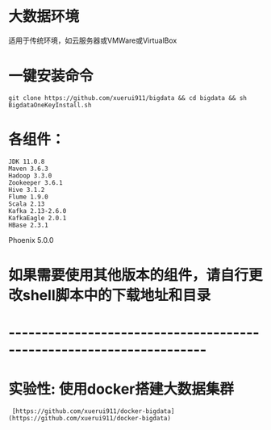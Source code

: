 # 大数据环境
  
  适用于传统环境，如云服务器或VMWare或VirtualBox
  
# 一键安装命令
	git clone https://github.com/xuerui911/bigdata && cd bigdata && sh BigdataOneKeyInstall.sh

# 各组件：
	JDK 11.0.8
	Maven 3.6.3
	Hadoop 3.3.0
	Zookeeper 3.6.1
	Hive 3.1.2
	Flume 1.9.0
	Scala 2.13
	Kafka 2.13-2.6.0
	KafkaEagle 2.0.1
	HBase 2.3.1
  Phoenix 5.0.0

# 如果需要使用其他版本的组件，请自行更改shell脚本中的下载地址和目录
# --------------------------------------------------------------------

# 实验性: 使用docker搭建大数据集群
	 [https://github.com/xuerui911/docker-bigdata](https://github.com/xuerui911/docker-bigdata)
